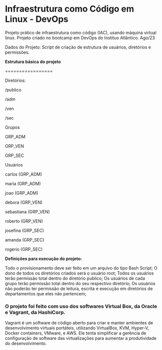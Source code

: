 # Infraestrutura como Código em Linux - DevOps
Projeto prático de infraestrutura como código (IAC), usando máquina virtual linux. Projeto criado no bootcamp em DevOps do Instituo Atlântico. Ago/23

Dados do Projeto: Script de criação de estrutura de usuários, diretórios e permissões.

**Estrutura básica do projeto**

=================

Diretórios:

/publico

/adm

/ven

/sec

 

Grupos

GRP_ADM

GRP_VEN

GRP_SEC

 
 Usuários

carlos (GRP_ADM)

maria (GRP_ADM)

joao (GRP_ADM)

debora (GRP_VEN)

sebastiana (GRP_VEN)

roberto (GRP_VEN)

josefina (GRP_SEC)

amanda (GRP_SEC)

rogerio (GRP_SEC)

 
**Definições para execução do projeto:**

Todo o provisionamento deve ser feito em um arquivo do tipo Bash Script;
O dono de todos os diretórios criados será o usuário root;
Todos os usuários terão permissão total dentro do diretório publico;
Os usuários de cada grupo terão permissão total dentro do seu respectivo diretório;
Os usuários não poderão ter permissão de leitura, escrita e execução em diretórios de departamentos que eles não pertencem;



<h3>O projeto foi feito com uso dos softwares Virtual Box, da Oracle e Vagrant, da HashiCorp.</h3>
Vagrant é um software de código aberto para criar e manter ambientes de desenvolvimento virtuais portáteis, utilizando VirtualBox, KVM, Hyper-V, Docker containers, VMware, e AWS. Ele tenta simplificar a gerência de configuração de software das virtualizações para aumentar a produtividade do desenvolvimento.
<br/>
<br/>

